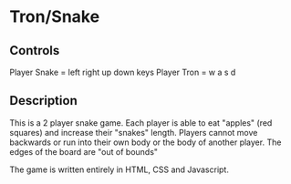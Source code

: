 Tron/Snake
=====

Controls
----------

Player Snake = left right up down keys
Player Tron = w a s d 

Description
------------

This is a 2 player snake game. Each player is able to eat "apples" (red squares) and increase their "snakes" length. 
Players cannot move backwards or run into their own body or the body of another player. The edges of the board are "out of bounds"

The game is written entirely in HTML, CSS and Javascript.

